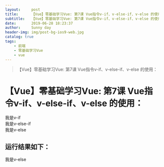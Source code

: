 ```yaml
---
layout:     post
title:      【Vue】零基础学习Vue: 第7课 Vue指令v-if、v-else-if、v-else 的使用：
subtitle:   【Vue】零基础学习Vue: 第7课 Vue指令v-if、v-else-if、v-else 的使用：
date:       2019-06-28 18:23:37
author:     Sunny day
header-img: img/post-bg-ios9-web.jpg
catalog: true
tags:
    - 前端
    - 零基础学习Vue
    - vue
---
```


>【Vue】零基础学习Vue: 第7课 Vue指令v-if、v-else-if、v-else 的使用：

# 【Vue】零基础学习Vue: 第7课 Vue指令v-if、v-else-if、v-else 的使用：

<!DOCTYPE html> <html lang="en"> <head> <meta charset="UTF-8"> <title>Document</title> <script src="https://cdn.jsdelivr.net/npm/vue@2.6.10/dist/vue.js"></script> </head> <body> <div id="app"> <!-- a=1所以前两个都是fasle 所以只显示最后一个div--> <div v-if="a>2">我是v-if</div> <div v-else-if="a>3">我是v-else-if</div> <div v-else>我是v-else</div> </div> <script> let vm = new Vue({ el:"/#app", data:{ a:1, } }) </script> </body> </html>

## 运行结果如下：

我是v-else
